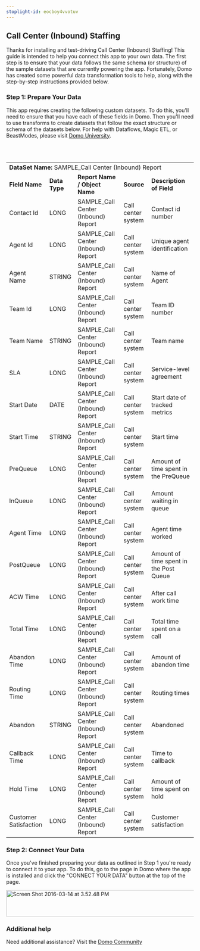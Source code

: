```yaml
---
stoplight-id: eocboy4vvotuv
---
```


<div class="col-md-12 content-panel">
                <h2>Call Center (Inbound) Staffing</h2>
                <p></p><p>Thanks for installing and test-driving <span id="title">Call Center (Inbound) Staffing</span>! This guide is intended to help you connect this app to your own data. The first step is to ensure that your data follows the same schema (or structure) of the sample datasets that are currently powering the app. Fortunately, Domo has created some powerful data transformation tools to help, along with the step-by-step instructions provided below.</p><div class="doc-row" id="Step%201:%20Identify%20Required%20Data%20Fields"><h3 class="doc-row-title">Step 1: Prepare Your Data</h3><div class="small-pad-bottom"><p>This app requires creating the following custom datasets. To do this, you'll need to ensure that you have each of these fields in Domo. Then you'll need to use transforms to create datasets that follow the exact structure or schema of the datasets below. For help with Dataflows, Magic ETL, or BeastModes, please visit <a href="https://university.domo.com/" target="_blank">Domo University</a>.</p></div>
                <br><br>
                <div id="custom-data-container"><table id="SAMPLE_Call-Center-(Inbound)-Report"><tbody><tr><td colspan="6"><strong>DataSet Name:</strong> <span class="value">SAMPLE_Call Center (Inbound) Report</span></td></tr><!--tr>    <td colspan="6"></td></tr--><tr><td><strong>Field Name</strong></td><td><strong>Data Type</strong></td><td><strong>Report Name / Object Name</strong></td><td><strong>Source </strong></td><td colspan="2"><strong>Description of Field</strong></td></tr><tr><td>Contact Id</td><td>LONG</td><td>SAMPLE_Call Center (Inbound) Report</td><td>Call center system</td><td colspan="2">Contact id number</td></tr><tr><td>Agent Id</td><td>LONG</td><td>SAMPLE_Call Center (Inbound) Report</td><td>Call center system</td><td colspan="2">Unique agent identification</td></tr><tr><td>Agent Name</td><td>STRING</td><td>SAMPLE_Call Center (Inbound) Report</td><td>Call center system</td><td colspan="2">Name of Agent</td></tr><tr><td>Team Id</td><td>LONG</td><td>SAMPLE_Call Center (Inbound) Report</td><td>Call center system</td><td colspan="2">Team ID number</td></tr><tr><td>Team Name</td><td>STRING</td><td>SAMPLE_Call Center (Inbound) Report</td><td>Call center system</td><td colspan="2">Team name</td></tr><tr><td>SLA</td><td>LONG</td><td>SAMPLE_Call Center (Inbound) Report</td><td>Call center system</td><td colspan="2">Service-level agreement</td></tr><tr><td>Start Date</td><td>DATE</td><td>SAMPLE_Call Center (Inbound) Report</td><td>Call center system</td><td colspan="2">Start date of tracked metrics </td></tr><tr><td>Start Time</td><td>STRING</td><td>SAMPLE_Call Center (Inbound) Report</td><td>Call center system</td><td colspan="2">Start time</td></tr><tr><td>PreQueue</td><td>LONG</td><td>SAMPLE_Call Center (Inbound) Report</td><td>Call center system</td><td colspan="2">Amount of time spent in the PreQueue</td></tr><tr><td>InQueue</td><td>LONG</td><td>SAMPLE_Call Center (Inbound) Report</td><td>Call center system</td><td colspan="2">Amount waiting in queue</td></tr><tr><td>Agent Time</td><td>LONG</td><td>SAMPLE_Call Center (Inbound) Report</td><td>Call center system</td><td colspan="2">Agent time worked</td></tr><tr><td>PostQueue</td><td>LONG</td><td>SAMPLE_Call Center (Inbound) Report</td><td>Call center system</td><td colspan="2">Amount of time spent in the Post Queue</td></tr><tr><td>ACW Time</td><td>LONG</td><td>SAMPLE_Call Center (Inbound) Report</td><td>Call center system</td><td colspan="2">After call work time</td></tr><tr><td>Total Time</td><td>LONG</td><td>SAMPLE_Call Center (Inbound) Report</td><td>Call center system</td><td colspan="2">Total time spent on a call</td></tr><tr><td>Abandon Time</td><td>LONG</td><td>SAMPLE_Call Center (Inbound) Report</td><td>Call center system</td><td colspan="2">Amount of abandon time</td></tr><tr><td>Routing Time</td><td>LONG</td><td>SAMPLE_Call Center (Inbound) Report</td><td>Call center system</td><td colspan="2">Routing times</td></tr><tr><td>Abandon</td><td>STRING</td><td>SAMPLE_Call Center (Inbound) Report</td><td>Call center system</td><td colspan="2">Abandoned</td></tr><tr><td>Callback Time</td><td>LONG</td><td>SAMPLE_Call Center (Inbound) Report</td><td>Call center system</td><td colspan="2">Time to callback</td></tr><tr><td>Hold Time</td><td>LONG</td><td>SAMPLE_Call Center (Inbound) Report</td><td>Call center system</td><td colspan="2">Amount of time spent on hold</td></tr><tr><td>Customer Satisfaction</td><td>LONG</td><td>SAMPLE_Call Center (Inbound) Report</td><td>Call center system</td><td colspan="2">Customer satisfaction</td></tr></tbody></table><div class="doc-row medium-pad-top">
                <h3 class="doc-row-title">Step 2: Connect Your Data</h3>
                <div class="small-pad-bottom">
                    <p>Once you've finished preparing your data as outlined in Step 1 you're ready to connect it to your app. To do this, go to the page in Domo where the app is installed and click the "CONNECT YOUR DATA" button at the top of the page.</p>
                    <p class="small-pad">
                    <img class="alignnone size-full wp-image-1207" src="https://s3.amazonaws.com/development.domo.com/wp-content/uploads/2016/03/14155707/Screen-Shot-2016-03-14-at-3.52.48-PM1.png" alt="Screen Shot 2016-03-14 at 3.52.48 PM" width="1158" height="71">
                    </p>
                    <div id="ooyalaplayer-IyYTc1MjE61NwLdtrxXvZuhH-dSGbWnR" class="ooyalaplayer"></div>
                    <script>
                        OO.ready(function() {
                            OO.Player.create("ooyalaplayer-IyYTc1MjE61NwLdtrxXvZuhH-dSGbWnR", "IyYTc1MjE61NwLdtrxXvZuhH-dSGbWnR", {
                                height: 380
                            });
                        });
                    </script>
                </div>
                <h3 class="doc-row-title">Additional help</h3>
                <div class="small-pad-bottom">
                    <p>Need additional assistance? Visit the <a href="https://dojo.domo.com">Domo Community</a></p>
                </div>
            </div></div></div><p></p>            </div>